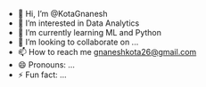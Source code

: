 - 👋 Hi, I’m @KotaGnanesh
- 👀 I’m interested in Data Analytics
- 🌱 I’m currently learning ML and Python
- 💞️ I’m looking to collaborate on ...
- 📫 How to reach me gnaneshkota26@gmail.com
- 😄 Pronouns: ...
- ⚡ Fun fact: ...

<!---
KotaGnanesh/KotaGnanesh is a ✨ special ✨ repository because its `README.md` (this file) appears on your GitHub profile.
You can click the Preview link to take a look at your changes.
--->
